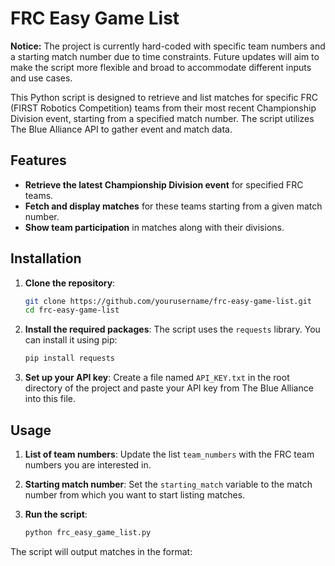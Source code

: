 # FRC Easy Game List

<strong>Notice:</strong> The project is currently hard-coded with specific team numbers and a starting match number due to time constraints. Future updates will aim to make the script more flexible and broad to accommodate different inputs and use cases.


This Python script is designed to retrieve and list matches for specific FRC (FIRST Robotics Competition) teams from their most recent Championship Division event, starting from a specified match number. The script utilizes The Blue Alliance API to gather event and match data.

## Features

- **Retrieve the latest Championship Division event** for specified FRC teams.
- **Fetch and display matches** for these teams starting from a given match number.
- **Show team participation** in matches along with their divisions.

## Installation

1. **Clone the repository**:
    ```sh
    git clone https://github.com/yourusername/frc-easy-game-list.git
    cd frc-easy-game-list
    ```

2. **Install the required packages**:
    The script uses the `requests` library. You can install it using pip:
    ```sh
    pip install requests
    ```

3. **Set up your API key**:
    Create a file named `API_KEY.txt` in the root directory of the project and paste your API key from The Blue Alliance into this file.

## Usage

1. **List of team numbers**:
    Update the list `team_numbers` with the FRC team numbers you are interested in.

2. **Starting match number**:
    Set the `starting_match` variable to the match number from which you want to start listing matches.

3. **Run the script**:
    ```sh
    python frc_easy_game_list.py
    ```

The script will output matches in the format:
